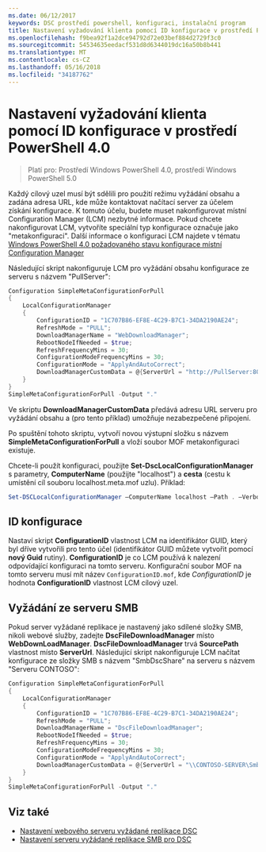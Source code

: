```yaml
---
ms.date: 06/12/2017
keywords: DSC prostředí powershell, konfiguraci, instalační program
title: Nastavení vyžadování klienta pomocí ID konfigurace v prostředí PowerShell 4.0
ms.openlocfilehash: f9bea92f1a2dce94792d72e03bef884d2729f3c0
ms.sourcegitcommit: 54534635eedacf531d8d6344019dc16a50b8b441
ms.translationtype: MT
ms.contentlocale: cs-CZ
ms.lasthandoff: 05/16/2018
ms.locfileid: "34187762"
---
```

# <a name="setting-up-a-pull-client-using-configuration-id-in-powershell-40"></a>Nastavení vyžadování klienta pomocí ID konfigurace v prostředí PowerShell 4.0

>Platí pro: Prostředí Windows PowerShell 4.0, prostředí Windows PowerShell 5.0

Každý cílový uzel musí být sdělili pro použití režimu vyžádání obsahu a zadána adresa URL, kde může kontaktovat načítací server za účelem získání konfigurace. K tomuto účelu, budete muset nakonfigurovat místní Configuration Manager (LCM) nezbytné informace. Pokud chcete nakonfigurovat LCM, vytvoříte speciální typ konfigurace označuje jako "metakonfiguraci". Další informace o konfiguraci LCM najdete v tématu [Windows PowerShell 4.0 požadovaného stavu konfigurace místní Configuration Manager](metaConfig4.md)

Následující skript nakonfiguruje LCM pro vyžádání obsahu konfigurace ze serveru s názvem "PullServer":

```powershell
Configuration SimpleMetaConfigurationForPull
{
    LocalConfigurationManager
    {
        ConfigurationID = "1C707B86-EF8E-4C29-B7C1-34DA2190AE24";
        RefreshMode = "PULL";
        DownloadManagerName = "WebDownloadManager";
        RebootNodeIfNeeded = $true;
        RefreshFrequencyMins = 30;
        ConfigurationModeFrequencyMins = 30;
        ConfigurationMode = "ApplyAndAutoCorrect";
        DownloadManagerCustomData = @{ServerUrl = "http://PullServer:8080/PSDSCPullServer/PSDSCPullServer.svc"; AllowUnsecureConnection = “TRUE”}
    }
}
SimpleMetaConfigurationForPull -Output "."
```

Ve skriptu **DownloadManagerCustomData** předává adresu URL serveru pro vyžádání obsahu a (pro tento příklad) umožňuje nezabezpečené připojení.

Po spuštění tohoto skriptu, vytvoří novou výstupní složku s názvem **SimpleMetaConfigurationForPull** a vloží soubor MOF metakonfiguraci existuje.

Chcete-li použít konfiguraci, použijte **Set-DscLocalConfigurationManager** s parametry, **ComputerName** (použijte "localhost") a **cesta** (cestu k umístění cíl souboru localhost.meta.mof uzlu). Příklad:
```powershell
Set-DSCLocalConfigurationManager –ComputerName localhost –Path . –Verbose.
```

## <a name="configuration-id"></a>ID konfigurace
Nastaví skript **ConfigurationID** vlastnost LCM na identifikátor GUID, který byl dříve vytvořili pro tento účel (identifikátor GUID můžete vytvořit pomocí **nový Guid** rutiny). **ConfigurationID** je co LCM používá k nalezení odpovídající konfiguraci na tomto serveru. Konfigurační soubor MOF na tomto serveru musí mít název `ConfigurationID.mof`, kde *ConfigurationID* je hodnota **ConfigurationID** vlastnost LCM cílový uzel.

## <a name="pulling-from-an-smb-server"></a>Vyžádání ze serveru SMB

Pokud server vyžádané replikace je nastavený jako sdílené složky SMB, nikoli webové služby, zadejte **DscFileDownloadManager** místo **WebDownLoadManager**.
**DscFileDownloadManager** trvá **SourcePath** vlastnost místo **ServerUrl**. Následující skript nakonfiguruje LCM načítat konfigurace ze složky SMB s názvem "SmbDscShare" na serveru s názvem "Serveru CONTOSO":

```powershell
Configuration SimpleMetaConfigurationForPull
{
    LocalConfigurationManager
    {
        ConfigurationID = "1C707B86-EF8E-4C29-B7C1-34DA2190AE24";
        RefreshMode = "PULL";
        DownloadManagerName = "DscFileDownloadManager";
        RebootNodeIfNeeded = $true;
        RefreshFrequencyMins = 30;
        ConfigurationModeFrequencyMins = 30;
        ConfigurationMode = "ApplyAndAutoCorrect";
        DownloadManagerCustomData = @{ServerUrl = "\\CONTOSO-SERVER\SmbDscShare"}
    }
}
SimpleMetaConfigurationForPull -Output "."
```

## <a name="see-also"></a>Viz také

- [Nastavení webového serveru vyžádané replikace DSC](pullServer.md)
- [Nastavení serveru vyžádané replikace SMB pro DSC](pullServerSMB.md)